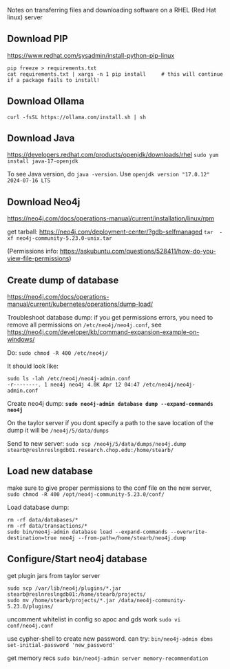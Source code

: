 
Notes on transferring files and downloading software on a RHEL (Red Hat linux) server

## Download PIP
https://www.redhat.com/sysadmin/install-python-pip-linux

```
pip freeze > requirements.txt
cat requirements.txt | xargs -n 1 pip install     # this will continue if a package fails to install!
```

## Download Ollama
`curl -fsSL https://ollama.com/install.sh | sh`

## Download Java
https://developers.redhat.com/products/openjdk/downloads/rhel
`sudo yum install java-17-openjdk`

To see Java version, do `java -version`.
Use `openjdk version "17.0.12" 2024-07-16 LTS`


## Download Neo4j
https://neo4j.com/docs/operations-manual/current/installation/linux/rpm

get tarball: https://neo4j.com/deployment-center/?gdb-selfmanaged
`tar  -xf neo4j-community-5.23.0-unix.tar`

(Permissions info: https://askubuntu.com/questions/528411/how-do-you-view-file-permissions)


## Create dump of database
https://neo4j.com/docs/operations-manual/current/kubernetes/operations/dump-load/

Troubleshoot database dump:
if you get permissions errors, you need to remove all permissions on `/etc/neo4j/neo4j.conf`, see https://neo4j.com/developer/kb/command-expansion-example-on-windows/

Do: `sudo chmod -R 400 /etc/neo4j/`

It should look like:
```
sudo ls -lah /etc/neo4j/neo4j-admin.conf 
-r--------. 1 neo4j neo4j 4.0K Apr 12 04:47 /etc/neo4j/neo4j-admin.conf
```
Create neo4j dump:
**`sudo neo4j-admin database dump --expand-commands neo4j`**

On the taylor server if you dont specify a path to the save location of the dump it will be `/neo4j/5/data/dumps`

Send to new server:
`sudo scp /neo4j/5/data/dumps/neo4j.dump stearb@reslnreslngdb01.research.chop.edu:/home/stearb/`

## Load new database
make sure to give proper permissions to the conf file on the new server, `sudo chmod -R 400 /opt/neo4j-community-5.23.0/conf/`

Load database dump:
```
rm -rf data/databases/*
rm -rf data/transactions/*
sudo bin/neo4j-admin database load --expand-commands --overwrite-destination=true neo4j --from-path=/home/stearb/neo4j.dump
```

## Configure/Start neo4j database
get plugin jars from taylor server

```
sudo scp /var/lib/neo4j/plugins/*.jar  stearb@reslnreslngdb01:/home/stearb/projects/
sudo mv /home/stearb/projects/*.jar /data/neo4j-community-5.23.0/plugins/
```
uncomment whitelist in config so apoc and gds work
`sudo vi conf/neo4j.conf`

use cypher-shell to create new password.
can try: `bin/neo4j-admin dbms set-initial-password 'new_password'`

get memory recs
`sudo bin/neo4j-admin server memory-recommendation`









